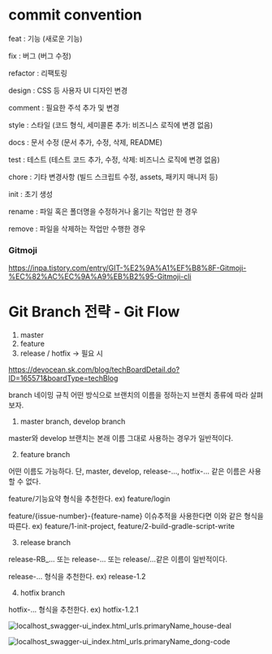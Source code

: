 # commit convention

feat : 기능 (새로운 기능)

fix : 버그 (버그 수정)

refactor : 리팩토링

design : CSS 등 사용자 UI 디자인 변경

comment : 필요한 주석 추가 및 변경

style : 스타일 (코드 형식, 세미콜론 추가: 비즈니스 로직에 변경 없음)

docs : 문서 수정 (문서 추가, 수정, 삭제, README)

test : 테스트 (테스트 코드 추가, 수정, 삭제: 비즈니스 로직에 변경 없음)

chore : 기타 변경사항 (빌드 스크립트 수정, assets, 패키지 매니저 등)

init : 초기 생성

rename : 파일 혹은 폴더명을 수정하거나 옮기는 작업만 한 경우

remove : 파일을 삭제하는 작업만 수행한 경우

### Gitmoji

https://inpa.tistory.com/entry/GIT-%E2%9A%A1%EF%B8%8F-Gitmoji-%EC%82%AC%EC%9A%A9%EB%B2%95-Gitmoji-cli

# Git Branch 전략 - Git Flow

1. master
2. feature
3. release / hotfix → 필요 시

https://devocean.sk.com/blog/techBoardDetail.do?ID=165571&boardType=techBlog

branch 네이밍 규칙
어떤 방식으로 브랜치의 이름을 정하는지 브랜치 종류에 따라 살펴보자.

1) master branch, develop branch

master와 develop 브랜치는 본래 이름 그대로 사용하는 경우가 일반적이다.

2) feature branch

어떤 이름도 가능하다. 단, master, develop, release-..., hotfix-... 같은 이름은 사용할 수 없다.

feature/기능요약 형식을 추천한다. ex) feature/login

feature/{issue-number}-{feature-name} 이슈추적을 사용한다면 이와 같은 형식을 따른다.
ex) feature/1-init-project, feature/2-build-gradle-script-write

3) release branch

release-RB_... 또는 release-... 또는 release/...같은 이름이 일반적이다.

release-... 형식을 추천한다. ex) release-1.2

4) hotfix branch

hotfix-... 형식을 추천한다. ex) hotfix-1.2.1

![localhost_swagger-ui_index.html_urls.primaryName_house-deal](/uploads/130a810692b7b95164b8951a95ef99b4/localhost_swagger-ui_index.html_urls.primaryName_house-deal.png)

![localhost_swagger-ui_index.html_urls.primaryName_dong-code](/uploads/15ea83279b2c8d0ef61cc92c1e0a961f/localhost_swagger-ui_index.html_urls.primaryName_dong-code.png)